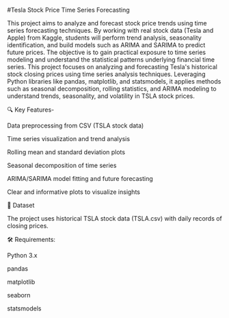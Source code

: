 #Tesla Stock Price Time Series Forecasting

This project aims to analyze and forecast stock price trends using time series forecasting techniques. By working with real stock data (Tesla and Apple) from Kaggle, students will perform trend analysis, seasonality identification, and build models such as ARIMA and SARIMA to predict future prices. The objective is to gain practical exposure to time series modeling and understand the statistical patterns underlying financial time series.
This project focuses on analyzing and forecasting Tesla's historical stock closing prices using time series analysis techniques. Leveraging Python libraries like pandas, matplotlib, and statsmodels, it applies methods such as seasonal decomposition, rolling statistics, and ARIMA modeling to understand trends, seasonality, and volatility in TSLA stock prices.

🔍 Key Features-

Data preprocessing from CSV (TSLA stock data)

Time series visualization and trend analysis

Rolling mean and standard deviation plots

Seasonal decomposition of time series

ARIMA/SARIMA model fitting and future forecasting

Clear and informative plots to visualize insights

📁 Dataset

The project uses historical TSLA stock data (TSLA.csv) with daily records of closing prices.

🛠️ Requirements:

Python 3.x

pandas

matplotlib

seaborn

statsmodels


